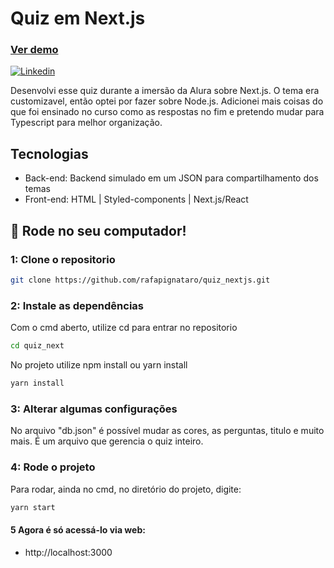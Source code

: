<h1>Quiz em Next.js</h1>
<h3><a href="https://quiz-nextjs.rafapignataro.vercel.app/">Ver demo</a></h3>
<a href="https://www.linkedin.com/in/rafael-pignataro/"><img alt="Linkedin" src="https://img.shields.io/badge/-Linkedin-blue" /></a>
</p>

Desenvolvi esse quiz durante a imersão da Alura sobre Next.js. O tema era customizavel, então optei por fazer sobre Node.js. Adicionei mais coisas do que foi ensinado no curso como as respostas no fim e pretendo mudar para Typescript para melhor organização.

## Tecnologias
- Back-end: Backend simulado em um JSON para compartilhamento dos temas
- Front-end: HTML | Styled-components | Next.js/React

## :rocket: Rode no seu computador!

### 1: Clone o repositorio

```sh
git clone https://github.com/rafapignataro/quiz_nextjs.git
```

### 2: Instale as dependências
Com o cmd aberto, utilize cd para entrar no repositorio

```sh
cd quiz_next
```

No projeto utilize npm install ou yarn install
```sh
yarn install
```

### 3: Alterar algumas configurações
  
No arquivo "db.json" é possível mudar as cores, as perguntas, titulo e muito mais. É um arquivo que gerencia o quiz inteiro.

### 4: Rode o projeto
Para rodar, ainda no cmd, no diretório do projeto, digite:

```sh
yarn start
```

#### 5 Agora é só acessá-lo via web: 
- http://localhost:3000
